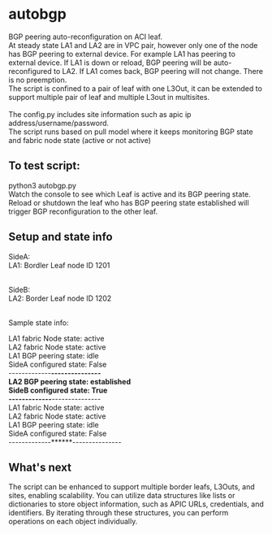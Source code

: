 # autobgp
BGP peering auto-reconfiguration on ACI leaf. </br>
At steady state LA1 and LA2 are in VPC pair, however only one of the node has BGP peering to external device. For example LA1 has peering to external device. 
If LA1 is down or reload, BGP peering will be auto-reconfigured to LA2. 
If LA1 comes back, BGP peering will not change. There is no preemption. </br>
The script is confined to a pair of leaf with one L3Out, it can be extended to support multiple pair of leaf and multiple L3out in multisites.</br></br>
The config.py includes site information such as apic ip address/username/password.</br>
The script runs based on pull model where it keeps monitoring BGP state and fabric node state (active or not active)</br>


## To test script:</br>
python3 autobgp.py </br>
Watch the console to see which Leaf is active and its BGP peering state.</br>
Reload or shutdown the leaf who has BGP peering state established will trigger BGP reconfiguration to the other leaf.</br>
## Setup and state info </br>
SideA: </br>
LA1: Bordler Leaf node ID 1201 </br></br>

SideB:</br>
LA2: Border Leaf node ID 1202 </br></br>

Sample state info:</br>

LA1 fabric Node state:  active</br>
LA2 fabric Node state:  active</br>
LA1 BGP peering state: idle</br>
SideA configured state: False</br>
-------------******---------------</br>
LA2 BGP peering state: established</br>
SideB configured state: True</br>
-------------******---------------</br>
LA1 fabric Node state:  active</br>
LA2 fabric Node state:  active</br>
LA1 BGP peering state: idle</br>
SideA configured state: False</br>
-------------******---------------</br>


## What's next</br>
The script can be enhanced to support multiple border leafs, L3Outs, and sites, enabling scalability. You can utilize data structures like lists or dictionaries to store object information, such as APIC URLs, credentials, and identifiers. By iterating through these structures, you can perform operations on each object individually.